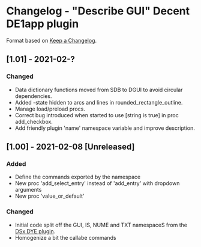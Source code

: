 # Changelog - "Describe GUI" Decent DE1app plugin

Format based on [Keep a Changelog](https://keepachangelog.com/en/1.0.0/).

## [1.01] - 2021-02-?

### Changed
- Data dictionary functions moved from SDB to DGUI to avoid circular dependencies.
- Added -state hidden to arcs and lines in rounded_rectangle_outline.
- Manage load/preload procs.
- Correct bug introduced when started to use [string is true] in proc add_checkbox.
- Add friendly plugin 'name' namespace variable and improve description.

## [1.00] - 2021-02-08 [Unreleased]

### Added
- Define the commands exported by the namespace
- New proc 'add_select_entry' instead of 'add_entry' with dropdown arguments
- New proc 'value_or_default'

### Changed
- Initial code split off the GUI, IS, NUME and TXT namespaceS from the [DSx DYE plugin](https://github.com/ebengoechea/dye_de1app_dsx_plugin/blob/main/changelog.md).
- Homogenize a bit the callabe commands
